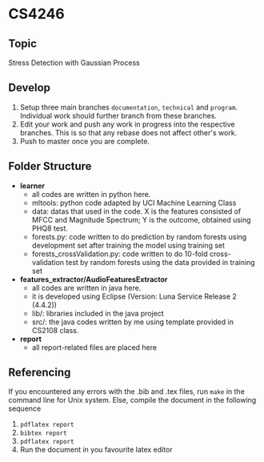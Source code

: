 # CS4246

## Topic
Stress Detection with Gaussian Process

## Develop
1. Setup three main branches `documentation`, `technical` and `program`. Individual work should further branch from these branches.
2. Edit your work and push any work in progress into the respective branches. This is so that any rebase does not affect other's work.
3. Push to master once you are complete.

## Folder Structure
* **learner**
  * all codes are written in python here.
  * mltools: python code adapted by UCI Machine Learning Class
  * data: datas that used in the code. X is the features consisted of MFCC and Magnitude Spectrum; Y is the outcome, obtained using PHQ8 test.
  * forests.py: code written to do prediction by random forests using development set after training the model using training set
  * forests_crossValidation.py: code written to do 10-fold cross-validation test by random forests using the data provided in training set
* **features_extractor/AudioFeaturesExtractor**
  * all codes are written in java here.
  * it is developed using Eclipse (Version: Luna Service Release 2 (4.4.2))
  * lib/: libraries included in the java project
  * src/: the java codes written by me using template provided in CS2108 class.
* **report**
  * all report-related files are placed here

## Referencing
If you encountered any errors with the .bib and .tex files, run `make` in the command line for Unix system. Else, compile the document in the following sequence
1. `pdflatex report`
2. `bibtex report`
3. `pdflatex report`
4. Run the document in you favourite latex editor
